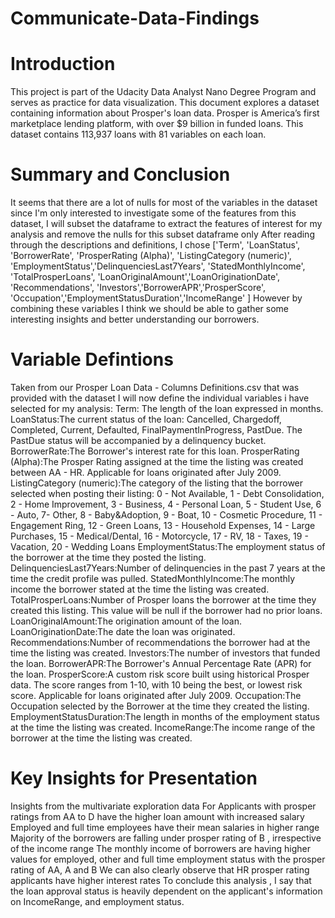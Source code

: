 # Communicate-Data-Findings
# Introduction
This project is part of the Udacity Data Analyst Nano Degree Program and serves as practice for data visualization. This document explores a dataset containing information about Prosper's loan data. Prosper is America’s first marketplace lending platform, with over $9 billion in funded loans. This dataset contains 113,937 loans with 81 variables on each loan.
# Summary and Conclusion
It seems that there are a lot of nulls for most of the variables in the dataset since I'm only interested to investigate some of the features from this dataset, I will subset the dataframe to extract the features of interest for my analysis and remove the nulls for this subset dataframe only
After reading through the descriptions and definitions, I chose ['Term', 'LoanStatus', 'BorrowerRate', 'ProsperRating (Alpha)', 'ListingCategory (numeric)',
              'EmploymentStatus','DelinquenciesLast7Years', 'StatedMonthlyIncome', 'TotalProsperLoans',
              'LoanOriginalAmount','LoanOriginationDate', 'Recommendations', 'Investors','BorrowerAPR','ProsperScore',
            'Occupation','EmploymentStatusDuration','IncomeRange' ]
However by combining these variables I think we should be able to gather some interesting insights and better understanding our borrowers.

# Variable Defintions
Taken from our Prosper Loan Data - Columns Definitions.csv that was provided with the dataset I will now define the individual variables i have selected for my analysis:
Term: The length of the loan expressed in months.
LoanStatus:The current status of the loan: Cancelled,  Chargedoff, Completed, Current, Defaulted, FinalPaymentInProgress, PastDue. The PastDue status will be accompanied by a delinquency bucket.
BorrowerRate:The Borrower's interest rate for this loan. 
ProsperRating (Alpha):The Prosper Rating assigned at the time the listing was created between AA - HR.  Applicable for loans originated after July 2009.
ListingCategory (numeric):The category of the listing that the borrower selected when posting their listing: 0 - Not Available, 1 - Debt Consolidation, 2 - Home Improvement, 3 - Business, 4 - Personal Loan, 5 - Student Use, 6 - Auto, 7- Other, 8 - Baby&Adoption, 9 - Boat, 10 - Cosmetic Procedure, 11 - Engagement Ring, 12 - Green Loans, 13 - Household Expenses, 14 - Large Purchases, 15 - Medical/Dental, 16 - Motorcycle, 17 - RV, 18 - Taxes, 19 - Vacation, 20 - Wedding Loans
EmploymentStatus:The employment status of the borrower at the time they posted the listing.
DelinquenciesLast7Years:Number of delinquencies in the past 7 years at the time the credit profile was pulled.
StatedMonthlyIncome:The monthly income the borrower stated at the time the listing was created.
TotalProsperLoans:Number of Prosper loans the borrower at the time they created this listing. This value will be null if the borrower had no prior loans. 
LoanOriginalAmount:The origination amount of the loan.
LoanOriginationDate:The date the loan was originated.
Recommendations:Number of recommendations the borrower had at the time the listing was created.
Investors:The number of investors that funded the loan.
BorrowerAPR:The Borrower's Annual Percentage Rate (APR) for the loan.
ProsperScore:A custom risk score built using historical Prosper data. The score ranges from 1-10, with 10 being the best, or lowest risk score.  Applicable for loans originated after July 2009.
Occupation:The Occupation selected by the Borrower at the time they created the listing.
EmploymentStatusDuration:The length in months of the employment status at the time the listing was created.
IncomeRange:The income range of the borrower at the time the listing was created.

# Key Insights for Presentation

Insights from the multivariate exploration data
For Applicants with prosper ratings from AA to D have the higher loan amount with increased salary
Employed and full time employees have their mean salaries in higher range
Majority of the borrowers are falling under prosper rating of B , irrespective of the income range
The monthly income of borrowers are having higher values for employed, other and full time employment status
with the prosper rating of AA, A and B
We can also clearly observe that HR prosper rating applicants have higher interest rates
To conclude this analysis , I say that the loan approval status is heavily dependent on the applicant's information on IncomeRange, and employment status.
